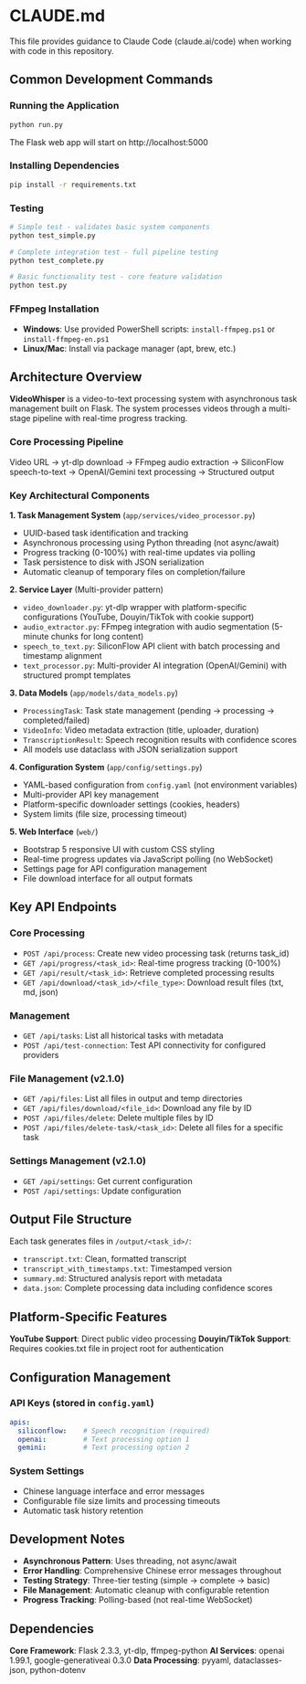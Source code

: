 # CLAUDE.md

This file provides guidance to Claude Code (claude.ai/code) when working with code in this repository.

## Common Development Commands

### Running the Application
```bash
python run.py
```
The Flask web app will start on http://localhost:5000

### Installing Dependencies
```bash
pip install -r requirements.txt
```

### Testing
```bash
# Simple test - validates basic system components
python test_simple.py

# Complete integration test - full pipeline testing
python test_complete.py

# Basic functionality test - core feature validation
python test.py
```

### FFmpeg Installation
- **Windows**: Use provided PowerShell scripts: `install-ffmpeg.ps1` or `install-ffmpeg-en.ps1`
- **Linux/Mac**: Install via package manager (apt, brew, etc.)

## Architecture Overview

**VideoWhisper** is a video-to-text processing system with asynchronous task management built on Flask. The system processes videos through a multi-stage pipeline with real-time progress tracking.

### Core Processing Pipeline
Video URL → yt-dlp download → FFmpeg audio extraction → SiliconFlow speech-to-text → OpenAI/Gemini text processing → Structured output

### Key Architectural Components

**1. Task Management System** (`app/services/video_processor.py`)
- UUID-based task identification and tracking
- Asynchronous processing using Python threading (not async/await)
- Progress tracking (0-100%) with real-time updates via polling
- Task persistence to disk with JSON serialization
- Automatic cleanup of temporary files on completion/failure

**2. Service Layer** (Multi-provider pattern)
- `video_downloader.py`: yt-dlp wrapper with platform-specific configurations (YouTube, Douyin/TikTok with cookie support)
- `audio_extractor.py`: FFmpeg integration with audio segmentation (5-minute chunks for long content)
- `speech_to_text.py`: SiliconFlow API client with batch processing and timestamp alignment
- `text_processor.py`: Multi-provider AI integration (OpenAI/Gemini) with structured prompt templates

**3. Data Models** (`app/models/data_models.py`)
- `ProcessingTask`: Task state management (pending → processing → completed/failed)
- `VideoInfo`: Video metadata extraction (title, uploader, duration)
- `TranscriptionResult`: Speech recognition results with confidence scores
- All models use dataclass with JSON serialization support

**4. Configuration System** (`app/config/settings.py`)
- YAML-based configuration from `config.yaml` (not environment variables)
- Multi-provider API key management
- Platform-specific downloader settings (cookies, headers)
- System limits (file size, processing timeout)

**5. Web Interface** (`web/`)
- Bootstrap 5 responsive UI with custom CSS styling
- Real-time progress updates via JavaScript polling (no WebSocket)
- Settings page for API configuration management
- File download interface for all output formats

## Key API Endpoints

### Core Processing
- `POST /api/process`: Create new video processing task (returns task_id)
- `GET /api/progress/<task_id>`: Real-time progress tracking (0-100%)
- `GET /api/result/<task_id>`: Retrieve completed processing results
- `GET /api/download/<task_id>/<file_type>`: Download result files (txt, md, json)

### Management
- `GET /api/tasks`: List all historical tasks with metadata
- `POST /api/test-connection`: Test API connectivity for configured providers

### File Management (v2.1.0)
- `GET /api/files`: List all files in output and temp directories
- `GET /api/files/download/<file_id>`: Download any file by ID
- `POST /api/files/delete`: Delete multiple files by ID
- `POST /api/files/delete-task/<task_id>`: Delete all files for a specific task

### Settings Management (v2.1.0)
- `GET /api/settings`: Get current configuration
- `POST /api/settings`: Update configuration

## Output File Structure

Each task generates files in `/output/<task_id>/`:
- `transcript.txt`: Clean, formatted transcript
- `transcript_with_timestamps.txt`: Timestamped version
- `summary.md`: Structured analysis report with metadata
- `data.json`: Complete processing data including confidence scores

## Platform-Specific Features

**YouTube Support**: Direct public video processing
**Douyin/TikTok Support**: Requires cookies.txt file in project root for authentication

## Configuration Management

### API Keys (stored in `config.yaml`)
```yaml
apis:
  siliconflow:    # Speech recognition (required)
  openai:         # Text processing option 1
  gemini:         # Text processing option 2
```

### System Settings
- Chinese language interface and error messages
- Configurable file size limits and processing timeouts
- Automatic task history retention

## Development Notes

- **Asynchronous Pattern**: Uses threading, not async/await
- **Error Handling**: Comprehensive Chinese error messages throughout
- **Testing Strategy**: Three-tier testing (simple → complete → basic)
- **File Management**: Automatic cleanup with configurable retention
- **Progress Tracking**: Polling-based (not real-time WebSocket)

## Dependencies

**Core Framework**: Flask 2.3.3, yt-dlp, ffmpeg-python
**AI Services**: openai 1.99.1, google-generativeai 0.3.0
**Data Processing**: pyyaml, dataclasses-json, python-dotenv